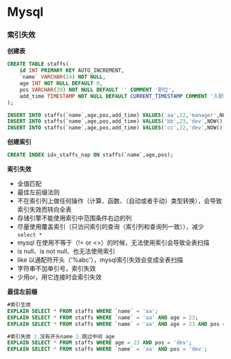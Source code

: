 # Mysql

### 索引失效

**创建表**

```sql
CREATE TABLE staffs(
    id INT PRIMARY KEY AUTO_INCREMENT,
    `name` VARCHAR(24) NOT NULL,
    age INT NOT NULL DEFAULT 0,
    pos VARCHAR(20) NOT NULL DEFAULT '' COMMENT '职位',
    add_time TIMESTAMP NOT NULL DEFAULT CURRENT_TIMESTAMP COMMENT '入职时间'
);

INSERT INTO staffs(`name`,age,pos,add_time) VALUES('aa',22,'manager',NOW());
INSERT INTO staffs(`name`,age,pos,add_time) VALUES('bb',23,'dev',NOW());
INSERT INTO staffs(`name`,age,pos,add_time) VALUES('cc',22,'dev',NOW());
```

**创建索引**

```sql
CREATE INDEX idx_staffs_nap ON staffs(`name`,age,pos);
```

**索引失效**

* 全值匹配
* 最佳左前缀法则
* 不在索引列上做任何操作（计算、函数、（自动或者手动）类型转换），会导致索引失效而转向全表
* 存储引擎不能使用索引中范围条件右边的列
* 尽量使用覆盖索引（只访问索引的查询（索引列和查询列一致）），减少 `select * `
* mysql 在使用不等于（!= or <>）的时候，无法使用索引会导致全表扫描
* is null、is not null、也无法使用索引
* like 以通配符开头（'%abc'），mysql索引失效会变成全表扫描
* 字符串不加单引号，索引失效
* 少用or，用它连接时会索引失效

**最佳左前缀**

```sql
#索引生效
EXPLAIN SELECT * FROM staffs WHERE `name` = 'aa';
EXPLAIN SELECT * FROM staffs WHERE `name` = 'aa' AND age = 23;
EXPLAIN SELECT * FROM staffs WHERE `name` = 'aa' AND age = 23 AND pos = 'dev';

#索引失效 1.没有开头name 2.跳过中间 age
EXPLAIN SELECT * FROM staffs WHERE age = 23 AND pos = 'dev';
EXPLAIN SELECT * FROM staffs WHERE `name` = 'aa' AND pos = 'dev';

```

